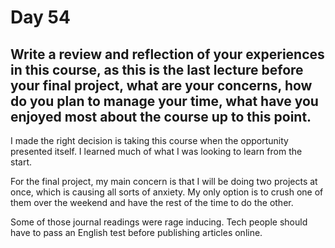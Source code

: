 # Day 54

## Write a review and reflection of your experiences in this course, as this is the last lecture before your final project, what are your concerns, how do you plan to manage your time, what have you enjoyed most about the course up to this point.

I made the right decision is taking this course when the opportunity presented itself. I learned much of what I was looking to learn from the start.

For the final project, my main concern is that I will be doing two projects at once, which is causing all sorts of anxiety. My only option is to crush one of them over the weekend and have the rest of the time to do the other.

Some of those journal readings were rage inducing. Tech people should have to pass an English test before publishing articles online.